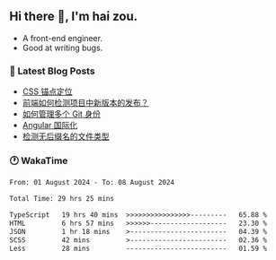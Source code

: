 ## Hi there 👋, I'm hai zou.

- A front-end engineer.
- Good at writing bugs.

### 📖 Latest Blog Posts
<!-- BLOG-POST-LIST:START -->
- [CSS 锚点定位](https://blog.izou.top/css/anchor-position/)
- [前端如何检测项目中新版本的发布？](https://blog.izou.top/angular/version-update/)
- [如何管理多个 Git 身份](https://blog.izou.top/git/multi-git-identity/)
- [Angular 国际化](https://blog.izou.top/angular/i18n/)
- [检测无后缀名的文件类型](https://blog.izou.top/js/filetype-check/)
<!-- BLOG-POST-LIST:END -->

### 🕐 WakaTime
<!--START_SECTION:waka-->

```txt
From: 01 August 2024 - To: 08 August 2024

Total Time: 29 hrs 25 mins

TypeScript   19 hrs 40 mins  >>>>>>>>>>>>>>>>---------   65.88 %
HTML         6 hrs 57 mins   >>>>>>-------------------   23.30 %
JSON         1 hr 18 mins    >------------------------   04.39 %
SCSS         42 mins         >------------------------   02.36 %
Less         28 mins         -------------------------   01.59 %
```

<!--END_SECTION:waka-->
